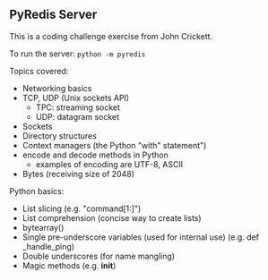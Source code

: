 ## PyRedis Server 

This is a coding challenge exercise from John Crickett.

To run the server:
`python -m pyredis`

Topics covered:
- Networking basics
- TCP, UDP (Unix sockets API)
  - TPC: streaming socket
  - UDP: datagram socket
- Sockets
- Directory structures
- Context managers (the Python "with" statement")
- encode and decode methods in Python
  - examples of encoding are UTF-8, ASCII
- Bytes (receiving size of 2048)



Python basics:
- List slicing (e.g. "command[1:]")
- List comprehension (concise way to create lists)
- bytearray()
- Single pre-underscore variables (used for internal use) (e.g. def _handle_ping)
- Double underscores (for name mangling)
- Magic methods (e.g. __init__)

